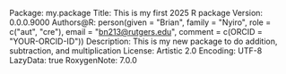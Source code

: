 Package: my.package
Title: This is my first 2025 R package
Version: 0.0.0.9000
Authors@R: 
    person(given = "Brian",
           family = "Nyiro",
           role = c("aut", "cre"),
           email = "bn213@rutgers.edu",
           comment = c(ORCID = "YOUR-ORCID-ID"))
Description: This is my new package to do addition, subtraction, and multiplication
License: Artistic 2.0
Encoding: UTF-8
LazyData: true
RoxygenNote: 7.0.0
